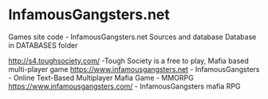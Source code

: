 # InfamousGangsters.net
Games site code  - InfamousGangsters.net
Sources and database
Database in DATABASES folder

http://s4.toughsociety.com/ -Tough Society is a free to play, Mafia based multi-player game
https://www.infamousgangsters.net - InfamousGangsters - Online Text-Based Multiplayer Mafia Game - MMORPG
https://www.infamousgangsters.com/ - InfamousGangsters mafia RPG

